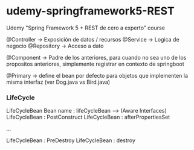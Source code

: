 # udemy-springframework5-REST
Udemy "Spring Framework 5 + REST de cero a experto" course

@Controller -> Exposición de datos / recursos
@Service -> Logica de negocio
@Repository -> Acceso a dato

@Component -> Padre de los anteriores, para cuando no sea uno de los propositos anteriores, simplemente registrar en contexto de springboot

@Primary -> define el bean por defecto para objetos que implementen la misma interfaz (ver Dog.java vs Bird.java)

### LifeCycle

LifeCycleBean Bean name : lifeCycleBean --> (Aware Interfaces)
LifeCycleBean : PostConstruct
LifeCycleBean : afterPropertiesSet

...

LifeCycleBean : PreDestroy
LifeCycleBean : destroy

